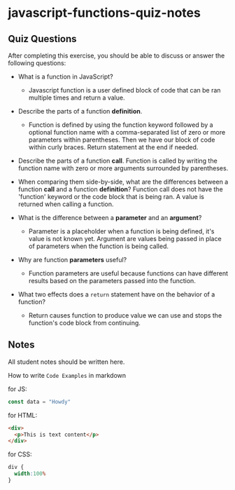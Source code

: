 # javascript-functions-quiz-notes

## Quiz Questions

After completing this exercise, you should be able to discuss or answer the following questions:

- What is a function in JavaScript?
  - Javascript function is a user defined block of code that can be ran multiple times and return a value.

- Describe the parts of a function **definition**.
  - Function is defined by using the function keyword followed by a optional function name with a comma-separated list of zero or more parameters within parentheses. Then we have our block of code within curly braces. Return statement at the end if needed.

- Describe the parts of a function **call**.
  Function is called by writing the function name with zero or more arguments surrounded by parentheses.

- When comparing them side-by-side, what are the differences between a function **call** and a function **definition**?
  Function call does not have the 'function' keyword or the code block that is being ran. A value is returned when calling a function.

- What is the difference between a **parameter** and an **argument**?
  - Parameter is a placeholder when a function is being defined, it's value is not known yet. Argument are values being passed in place of parameters when the function is being called.

- Why are function **parameters** useful?
  - Function parameters are useful because functions can have different results based on the parameters passed into the function.

- What two effects does a `return` statement have on the behavior of a function?
  - Return causes function to produce value we can use and stops the function's code block from continuing.

## Notes

All student notes should be written here.


How to write `Code Examples` in markdown

for JS:
```javascript
const data = "Howdy"
```

for HTML:
```html
<div>
  <p>This is text content</p>
</div>
```

for CSS:
```css
div {
  width:100%
}
```
